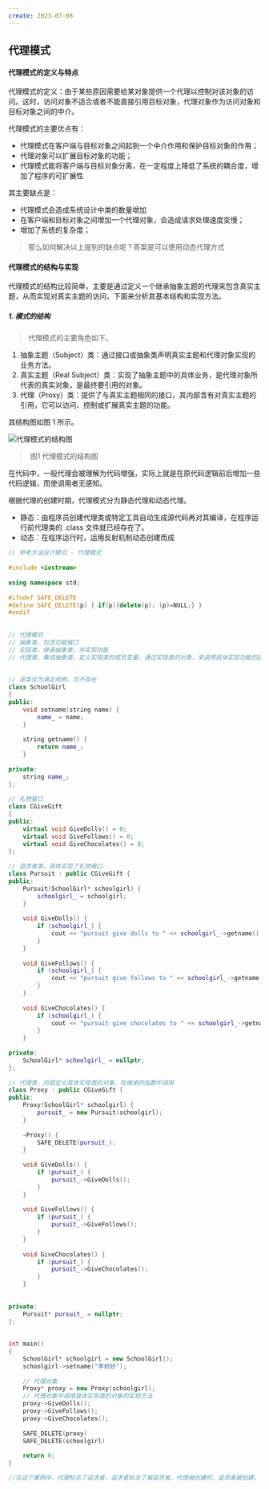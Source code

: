```yaml
---
create: 2023-07-08
---
```

## 代理模式

#### 代理模式的定义与特点

代理模式的定义：由于某些原因需要给某对象提供一个代理以控制对该对象的访问。这时，访问对象不适合或者不能直接引用目标对象，代理对象作为访问对象和目标对象之间的中介。

代理模式的主要优点有：

- 代理模式在客户端与目标对象之间起到一个中介作用和保护目标对象的作用；
- 代理对象可以扩展目标对象的功能；
- 代理模式能将客户端与目标对象分离，在一定程度上降低了系统的耦合度，增加了程序的可扩展性


其主要缺点是：

- 代理模式会造成系统设计中类的数量增加
- 在客户端和目标对象之间增加一个代理对象，会造成请求处理速度变慢；
- 增加了系统的复杂度；

> 那么如何解决以上提到的缺点呢？答案是可以使用动态代理方式

#### 代理模式的结构与实现

代理模式的结构比较简单，主要是通过定义一个继承抽象主题的代理来包含真实主题，从而实现对真实主题的访问，下面来分析其基本结构和实现方法。

##### 1. 模式的结构

> 代理模式的主要角色如下。

1. 抽象主题（Subject）类：通过接口或抽象类声明真实主题和代理对象实现的业务方法。
2. 真实主题（Real Subject）类：实现了抽象主题中的具体业务，是代理对象所代表的真实对象，是最终要引用的对象。
3. 代理（Proxy）类：提供了与真实主题相同的接口，其内部含有对真实主题的引用，它可以访问、控制或扩展真实主题的功能。


其结构图如图 1 所示。



![代理模式的结构图](http://c.biancheng.net/uploads/allimg/181115/3-1Q115093011523.gif)

> ​																	图1 代理模式的结构图		


在代码中，一般代理会被理解为代码增强，实际上就是在原代码逻辑前后增加一些代码逻辑，而使调用者无感知。

根据代理的创建时期，代理模式分为静态代理和动态代理。

- 静态：由程序员创建代理类或特定工具自动生成源代码再对其编译，在程序运行前代理类的 .class 文件就已经存在了。
- 动态：在程序运行时，运用反射机制动态创建而成

```c++
// 参考大话设计模式 - 代理模式
 
#include <iostream>
 
using namespace std;
 
#ifndef SAFE_DELETE
#define SAFE_DELETE(p) { if(p){delete(p); (p)=NULL;} }
#endif
 
 
// 代理模式
// 抽象类，包含功能接口
// 实现类，继承抽象类，并实现功能
// 代理类，集成抽象类，定义实现类的成员变量，通过实现类的对象，来调用具体实现功能的函数
 
 
// 该类仅为满足用例，可不存在
class SchoolGirl
{
public:
	void setname(string name) {
		name_ = name;
	}
 
	string getname() {
		return name_;
	}
 
private:
	string name_;
};
 
// 礼物接口
class CGiveGift
{
public:
	virtual void GiveDolls() = 0;
	virtual void GiveFollows() = 0;
	virtual void GiveChocolates() = 0;
};
 
// 追求者类，具体实现了礼物接口
class Pursuit : public CGiveGift {
public:
	Pursuit(SchoolGirl* schoolgirl) {
		schoolgirl_ = schoolgirl;
	}
 
	void GiveDolls() {
		if (schoolgirl_) {
			cout << "pursuit give dolls to " << schoolgirl_->getname() << "\n";
		}
	}
 
	void GiveFollows() {
		if (schoolgirl_) {
			cout << "pursuit give follows to " << schoolgirl_->getname() << "\n";
		}
	}
 
	void GiveChocolates() {
		if (schoolgirl_) {
			cout << "pursuit give chocolates to " << schoolgirl_->getname() << "\n";
		}
	}
 
private:
	SchoolGirl* schoolgirl_ = nullptr;
};
 
// 代理类，内部定义具体实现类的对象，在继承的函数中调用
class Proxy : public CGiveGift {
public:
	Proxy(SchoolGirl* schoolgirl) {
		pursuit_ = new Pursuit(schoolgirl);
	}
 
	~Proxy() {
		SAFE_DELETE(pursuit_);
	}
	
	void GiveDolls() {
		if (pursuit_) {
			pursuit_->GiveDolls();
		}
	}
 
	void GiveFollows() {
		if (pursuit_) {
			pursuit_->GiveFollows();
		}
	}
 
	void GiveChocolates() {
		if (pursuit_) {
			pursuit_->GiveChocolates();
		}
	}
 
 
private:
	Pursuit* pursuit_ = nullptr;
};
 
 
int main()
{
	SchoolGirl* schoolgirl = new SchoolGirl();
	schoolgirl->setname("李娇娇");
 
	// 代理对象
	Proxy* proxy = new Proxy(schoolgirl);
	// 代理对象中调用具体实现类的对象的实现方法
	proxy->GiveDolls();
	proxy->GiveFollows();
	proxy->GiveChocolates();
 
	SAFE_DELETE(proxy)
	SAFE_DELETE(schoolgirl)
 
	return 0;
}

//在这个案例中，代理标志了追求者，追求者标志了被追求者。代理被创建时，追求者被创建。
```

